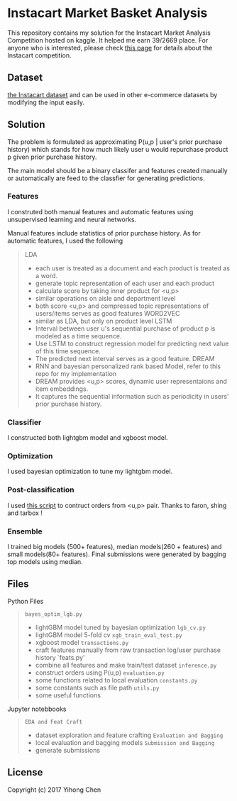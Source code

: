 # Instacart Market Basket Analysis

This repository contains my solution for the Instacart Market Analysis Competition hosted on kaggle. It helped me earn 39/2669 place. For anyone who is interested, please check [this page](https://www.kaggle.com/c/instacart-market-basket-analysis) for details about the Instacart competition.

## Dataset 

[the Instacart dataset](https://tech.instacart.com/3-million-instacart-orders-open-sourced-d40d29ead6f2) and can be used in other e-commerce datasets by modifying the input easily. 

## Solution

The problem is formulated as approximating P(u,p | user's prior purchase history) which stands for how much likely user u would repurchase product p given prior purchase history.

The main model should be a binary classifer and features created manually or automatically are feed to the classfier for generating predictions.

### Features
I construted both manual features and automatic features using unsupervised learning and neural networks.

Manual features include statistics of prior purchase history. As for automatic features, I used the following 

> LDA
> * each user is treated as a document and each product is treated as a word. 
> * generate topic representation of each user and each product
> * calculate score by taking inner product for <u,p> 
> * similar operations on aisle and department level
> * both score <u,p> and compressed topic representations of users/items serves as good features
> WORD2VEC
> * similar as LDA, but only on product level
> LSTM
> * Interval between user u's sequential purchase of product p is modeled as a time sequence.
> * Use LSTM to construct regression model for predicting next value of this time sequence.
> * The predicted next interval serves as a good feature.
> DREAM
> * RNN and bayesian personalized rank based Model, refer to this repo for my implementation
> * DREAM provides <u,p> scores, dynamic user representaions and item embeddings.
> * It captures the sequential information such as periodicity in users' prior purchase history.

### Classifier

I constructed both lightgbm model and xgboost model. 

### Optimization

I used bayesian optimization to tune my lightgbm model.

### Post-classification

I used [this script](https://www.kaggle.com/tarobxl/parallel-version-of-faron-s-script/) to contruct orders from <u,p> pair. Thanks to faron, shing and tarbox !

### Ensemble

I trained big models (500+ features), median models(260 + features) and small models(80+ features). Final submissions were generated by bagging top models using median.

## Files

Python Files

> `bayes_optim_lgb.py`
> * lightGBM model tuned by bayesian optimization
> `lgb_cv.py`
> * lightGBM model 5-fold cv
> `xgb_train_eval_test.py`
> * xgboost model 
> `transactions.py`
> * craft features manually from raw transaction log/user purchase history
> `feats.py'
> * combine all features and make train/test dataset
> `inference.py`
> * construct orders using P(u,p) 
> `evaluation.py`
> * some functions related to local evaluation
> `constants.py`	
> * some constants such as file path
> `utils.py`
> * some useful functions

Jupyter notebbooks

> `EDA and Feat Craft`
> * dataset exploration and feature crafting
> `Evaluation and Bagging`
> * local evaluation and bagging models
> `Submission and Bagging`
> * generate submissions

## License

Copyright (c) 2017 Yihong Chen